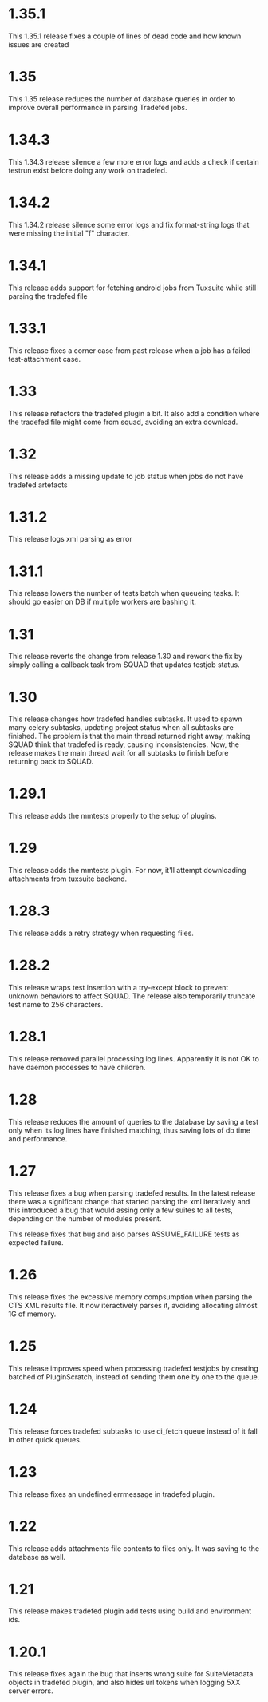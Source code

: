# 1.35.1

This 1.35.1 release fixes a couple of lines of dead code and how known issues are created

# 1.35

This 1.35 release reduces the number of database queries in order to improve
overall performance in parsing Tradefed jobs.

# 1.34.3

This 1.34.3 release silence a few more error logs and adds a check if certain
testrun exist before doing any work on tradefed.

# 1.34.2

This 1.34.2 release silence some error logs and fix format-string
logs that were missing the initial "f" character.

# 1.34.1

This release adds support for fetching android jobs from Tuxsuite
while still parsing the tradefed file

# 1.33.1

This release fixes a corner case from past release when a job
has a failed test-attachment case.

# 1.33

This release refactors the tradefed plugin a bit. It also add a condition
where the tradefed file might come from squad, avoiding an extra download.

# 1.32

This release adds a missing update to job status when jobs
do not have tradefed artefacts

# 1.31.2

This release logs xml parsing as error

# 1.31.1

This release lowers the number of tests batch when queueing tasks.
It should go easier on DB if multiple workers are bashing it.

# 1.31

This release reverts the change from release 1.30 and rework
the fix by simply calling a callback task from SQUAD that
updates testjob status.

# 1.30

This release changes how tradefed handles subtasks. It used
to spawn many celery subtasks, updating project status when
all subtasks are finished. The problem is that the main thread
returned right away, making SQUAD think that tradefed is
ready, causing inconsistencies. Now, the release makes the main
thread wait for all subtasks to finish before returning back
to SQUAD.

# 1.29.1

This release adds the mmtests properly to the setup of plugins.

# 1.29

This release adds the mmtests plugin. For now, it'll attempt
downloading attachments from tuxsuite backend.

# 1.28.3

This release adds a retry strategy when requesting files.

# 1.28.2

This release wraps test insertion with a try-except block to prevent
unknown behaviors to affect SQUAD. The release also temporarily
truncate test name to 256 characters.

# 1.28.1

This release removed parallel processing log lines. Apparently
it is not OK to have daemon processes to have children.

# 1.28

This release reduces the amount of queries to the database by
saving a test only when its log lines have finished matching,
thus saving lots of db time and performance.

# 1.27

This release fixes a bug when parsing tradefed results. In the latest
release there was a significant change that started parsing the xml
iteratively and this introduced a bug that would assing only a few
suites to all tests, depending on the number of modules present.

This release fixes that bug and also parses ASSUME_FAILURE tests
as expected failure.

# 1.26

This release fixes the excessive memory compsumption when parsing
the CTS XML results file. It now iteractively parses it, avoiding
allocating almost 1G of memory.

# 1.25

This release improves speed when processing tradefed testjobs by creating
batched of PluginScratch, instead of sending them one by one to the queue.

# 1.24

This release forces tradefed subtasks to use ci_fetch queue instead
of it fall in other quick queues.

# 1.23

This release fixes an undefined errmessage in tradefed plugin.

# 1.22

This release adds attachments file contents to files only. It was saving
to the database as well.

# 1.21

This release makes tradefed plugin add tests using build
and environment ids.


# 1.20.1

This release fixes again the bug that inserts wrong suite for
SuiteMetadata objects in tradefed plugin, and also hides url
tokens when logging 5XX server errors.
